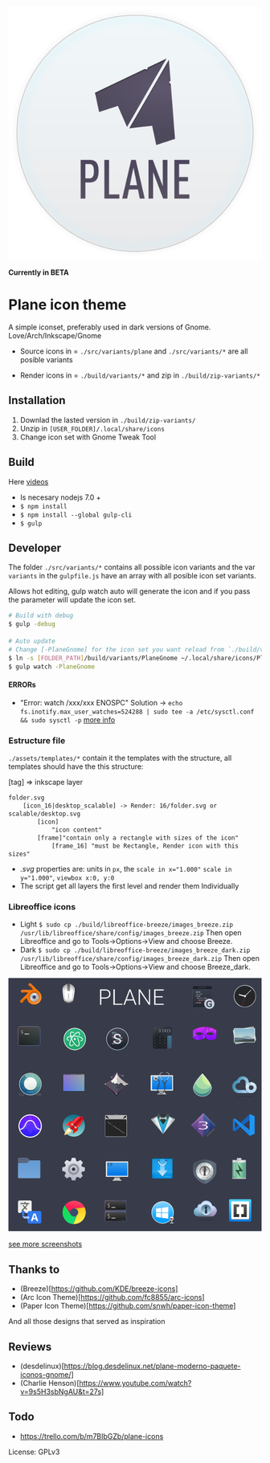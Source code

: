 <p align="center">
<img src="./assets/logo.svg" />
</p>







**Currently in BETA**



# Plane icon theme

A simple iconset, preferably used in dark versions of Gnome.  Love/Arch/Inkscape/Gnome


- Source icons in = `./src/variants/plane`  and `./src/variants/*` are all posible variants

- Render icons in = `./build/variants/*` and zip in `./build/zip-variants/*`


## Installation

1. Downlad the lasted version in `./build/zip-variants/`
2. Unzip in `[USER_FOLDER]/.local/share/icons`
3. Change icon set with Gnome Tweak Tool


## Build
Here [videos](https://goo.gl/VG1t8R)

- Is necesary nodejs 7.0 +
- `$ npm install`
- `$ npm install --global gulp-cli`
- `$ gulp`


## Developer

The folder `./src/variants/*` contains all possible icon variants and the var `variants` in the `gulpfile.js` have an array with all posible icon set variants.

Allows hot editing, gulp watch auto will generate the icon and if you pass the parameter will update the icon set.

```bash 
# Build with debug
$ gulp -debug

# Auto update
# Change [-PlaneGnome] for the icon set you want reload from `./build/variants`
$ ln -s [FOLDER_PATH]/build/variants/PlaneGnome ~/.local/share/icons/PlaneGnome
$ gulp watch -PlaneGnome

```

#### ERRORs
- "Error: watch /xxx/xxx ENOSPC"  Solution -> `echo fs.inotify.max_user_watches=524288 | sudo tee -a /etc/sysctl.conf && sudo sysctl -p`  [more info](https://github.com/gulpjs/gulp/issues/217) 


### Estructure file
`./assets/templates/*` contain it the templates with the structure, all templates should have the this structure:

[tag] => inkscape layer
```
folder.svg
	[icon_16|desktop_scalable] -> Render: 16/folder.svg or scalable/desktop.svg 
		[icon]
			"icon content"
		[frame]"contain only a rectangle with sizes of the icon"
			[frame_16] "must be Rectangle, Render icon with this sizes"
```

- *.svg* properties are: units in `px`, the `scale in x="1.000"` `scale in y="1.000"`, `viewbox x:0, y:0`
- The script get all layers the first level and render them Individually


### Libreoffice icons

- Light `$ sudo cp ./build/libreoffice-breeze/images_breeze.zip /usr/lib/libreoffice/share/config/images_breeze.zip` Then open Libreoffice and go to Tools->Options->View and choose Breeze.
- Dark `$ sudo cp ./build/libreoffice-breeze/images_breeze_dark.zip /usr/lib/libreoffice/share/config/images_breeze_dark.zip` Then open Libreoffice and go to Tools->Options->View and choose Breeze_dark.

![Screen](./assets/screenshots/screenshot.png)

[see more screenshots](./screenshots.md)

## Thanks to

- (Breeze)[https://github.com/KDE/breeze-icons]
- (Arc Icon Theme)[https://github.com/fc8855/arc-icons]
- (Paper Icon Theme)[https://github.com/snwh/paper-icon-theme]

And all those designs that served as inspiration


## Reviews
- (desdelinux)[https://blog.desdelinux.net/plane-moderno-paquete-iconos-gnome/]
- (Charlie Henson)[https://www.youtube.com/watch?v=9s5H3sbNgAU&t=27s]

## Todo
- https://trello.com/b/m7BIbGZb/plane-icons

License: GPLv3